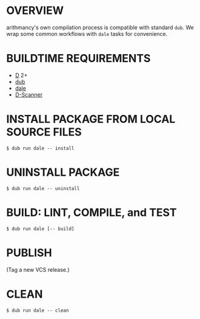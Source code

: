 # OVERVIEW

arithmancy's own compilation process is compatible with standard `dub`. We wrap some common workflows with `dale` tasks for convenience.

# BUILDTIME REQUIREMENTS

* [D](https://dlang.org/) 2+
* [dub](https://code.dlang.org/)
* [dale](https://github.com/mcandre/dale)
* [D-Scanner](https://github.com/dlang-community/D-Scanner)

# INSTALL PACKAGE FROM LOCAL SOURCE FILES

```console
$ dub run dale -- install
```

# UNINSTALL PACKAGE

```console
$ dub run dale -- uninstall
```

# BUILD: LINT, COMPILE, and TEST

```console
$ dub run dale [-- build]
```

# PUBLISH

(Tag a new VCS release.)

# CLEAN

```console
$ dub run dale -- clean
```
